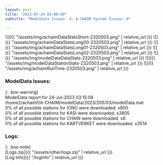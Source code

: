 ```yaml
---
layout: post
title: "2023-07-24 03:00:00"
subtitle: "ModelData Issues: 4; A-CHAIM System Issues: 0"

---
```


![]({{ "/assets/img/achaimDataStatsShort-2320503.png" | relative_url }})
![]({{ "/assets/img/achaimDataStatsLong00-2320503.png" | relative_url }})
![]({{ "/assets/img/achaimDataStatsLong01-2320503.png" | relative_url }})
![]({{ "/assets/img/achaimDataStatsLong02-2320503.png" | relative_url }})
![]({{ "/assets/img/modelDataDataStats-2320503.png" | relative_url }})
![]({{ "/assets/img/modelDataStationStats-2320503.png" | relative_url }})
![]({{ "/assets/img/achaimRunTime-2320503.png" | relative_url }})


### ModelData Issues:  
  
{: .box-warning}  
 ModelData report for 24-Jul-2023 03:15:08   
 /home2/achaim1/A-CHAIM/modelData/2023/205/03/modelData.mat   
 0% of all possible stations for IONO were downloaded. x800   
 0% of all possible stations for KASI were downloaded. x3805   
 0% of all possible stations for CHAIN were downloaded. x6   
 0% of all possible stations for KARTVERKET were downloaded. x3514   
  


### Logs:  
  
{: .box-note}  
[Logs.zip]({{ "/assets/other/logs.zip" | relative_url }})  
[Log Info]({{ "/logInfo" | relative_url }})  
